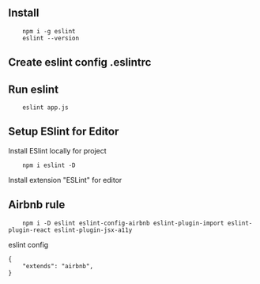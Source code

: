 ## Install
```
    npm i -g eslint
    eslint --version
```

## Create eslint config .eslintrc 


## Run eslint
```
    eslint app.js
```


## Setup ESlint for Editor
Install ESlint locally for project
```
    npm i eslint -D
```
Install extension "ESLint" for editor


## Airbnb rule
```
    npm i -D eslint eslint-config-airbnb eslint-plugin-import eslint-plugin-react eslint-plugin-jsx-a11y
```
eslint config
```
{
    "extends": "airbnb",
}
```